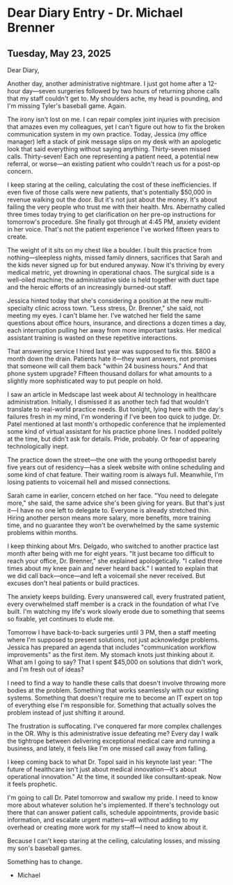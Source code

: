 # Dear Diary Entry - Dr. Michael Brenner

## Tuesday, May 23, 2025

Dear Diary,

Another day, another administrative nightmare. I just got home after a 12-hour day—seven surgeries followed by two hours of returning phone calls that my staff couldn't get to. My shoulders ache, my head is pounding, and I'm missing Tyler's baseball game. Again. 

The irony isn't lost on me. I can repair complex joint injuries with precision that amazes even my colleagues, yet I can't figure out how to fix the broken communication system in my own practice. Today, Jessica (my office manager) left a stack of pink message slips on my desk with an apologetic look that said everything without saying anything. Thirty-seven missed calls. Thirty-seven! Each one representing a patient need, a potential new referral, or worse—an existing patient who couldn't reach us for a post-op concern.

I keep staring at the ceiling, calculating the cost of these inefficiencies. If even five of those calls were new patients, that's potentially $50,000 in revenue walking out the door. But it's not just about the money. It's about failing the very people who trust me with their health. Mrs. Abernathy called three times today trying to get clarification on her pre-op instructions for tomorrow's procedure. She finally got through at 4:45 PM, anxiety evident in her voice. That's not the patient experience I've worked fifteen years to create.

The weight of it sits on my chest like a boulder. I built this practice from nothing—sleepless nights, missed family dinners, sacrifices that Sarah and the kids never signed up for but endured anyway. Now it's thriving by every medical metric, yet drowning in operational chaos. The surgical side is a well-oiled machine; the administrative side is held together with duct tape and the heroic efforts of an increasingly burned-out staff.

Jessica hinted today that she's considering a position at the new multi-specialty clinic across town. "Less stress, Dr. Brenner," she said, not meeting my eyes. I can't blame her. I've watched her field the same questions about office hours, insurance, and directions a dozen times a day, each interruption pulling her away from more important tasks. Her medical assistant training is wasted on these repetitive interactions.

That answering service I hired last year was supposed to fix this. $800 a month down the drain. Patients hate it—they want answers, not promises that someone will call them back "within 24 business hours." And that phone system upgrade? Fifteen thousand dollars for what amounts to a slightly more sophisticated way to put people on hold.

I saw an article in Medscape last week about AI technology in healthcare administration. Initially, I dismissed it as another tech fad that wouldn't translate to real-world practice needs. But tonight, lying here with the day's failures fresh in my mind, I'm wondering if I've been too quick to judge. Dr. Patel mentioned at last month's orthopedic conference that he implemented some kind of virtual assistant for his practice phone lines. I nodded politely at the time, but didn't ask for details. Pride, probably. Or fear of appearing technologically inept.

The practice down the street—the one with the young orthopedist barely five years out of residency—has a sleek website with online scheduling and some kind of chat feature. Their waiting room is always full. Meanwhile, I'm losing patients to voicemail hell and missed connections.

Sarah came in earlier, concern etched on her face. "You need to delegate more," she said, the same advice she's been giving for years. But that's just it—I have no one left to delegate to. Everyone is already stretched thin. Hiring another person means more salary, more benefits, more training time, and no guarantee they won't be overwhelmed by the same systemic problems within months.

I keep thinking about Mrs. Delgado, who switched to another practice last month after being with me for eight years. "It just became too difficult to reach your office, Dr. Brenner," she explained apologetically. "I called three times about my knee pain and never heard back." I wanted to explain that we did call back—once—and left a voicemail she never received. But excuses don't heal patients or build practices.

The anxiety keeps building. Every unanswered call, every frustrated patient, every overwhelmed staff member is a crack in the foundation of what I've built. I'm watching my life's work slowly erode due to something that seems so fixable, yet continues to elude me.

Tomorrow I have back-to-back surgeries until 3 PM, then a staff meeting where I'm supposed to present solutions, not just acknowledge problems. Jessica has prepared an agenda that includes "communication workflow improvements" as the first item. My stomach knots just thinking about it. What am I going to say? That I spent $45,000 on solutions that didn't work, and I'm fresh out of ideas?

I need to find a way to handle these calls that doesn't involve throwing more bodies at the problem. Something that works seamlessly with our existing systems. Something that doesn't require me to become an IT expert on top of everything else I'm responsible for. Something that actually solves the problem instead of just shifting it around.

The frustration is suffocating. I've conquered far more complex challenges in the OR. Why is this administrative issue defeating me? Every day I walk the tightrope between delivering exceptional medical care and running a business, and lately, it feels like I'm one missed call away from falling.

I keep coming back to what Dr. Topol said in his keynote last year: "The future of healthcare isn't just about medical innovation—it's about operational innovation." At the time, it sounded like consultant-speak. Now it feels prophetic.

I'm going to call Dr. Patel tomorrow and swallow my pride. I need to know more about whatever solution he's implemented. If there's technology out there that can answer patient calls, schedule appointments, provide basic information, and escalate urgent matters—all without adding to my overhead or creating more work for my staff—I need to know about it.

Because I can't keep staring at the ceiling, calculating losses, and missing my son's baseball games.

Something has to change.

- Michael

